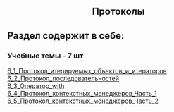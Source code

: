 <h2 style="text-align:center">Протоколы</h2>

## Раздел содержит в себе:

###  Учебные темы - 7 шт


<div>
<a href="https://github.com/kolesnikovvitaliy/pokolenie_python_oop/tree/main/6_Протоколы/6_1_Протокол_итерируемых_объектов_и_итераторов">6_1_Протокол_итерируемых_объектов_и_итераторов</a>  &nbsp; 
</div> 
<div>
<a href="https://github.com/kolesnikovvitaliy/pokolenie_python_oop/tree/main/6_Протоколы/6_2_Протокол_последовательностей">6_2_Протокол_последовательностей</a>  &nbsp; 
</div> 
<div>
<a href="https://github.com/kolesnikovvitaliy/pokolenie_python_oop/tree/main/6_Протоколы/6_3_Оператор_with">6_3_Оператор_with</a>  &nbsp; 
</div> 
<div>
<a href="https://github.com/kolesnikovvitaliy/pokolenie_python_oop/tree/main/6_Протоколы/6_4_Протокол_контекстных_менеджеров_Часть_1">6_4_Протокол_контекстных_менеджеров_Часть_1</a>  &nbsp; 
</div>
<div>
<a href="https://github.com/kolesnikovvitaliy/pokolenie_python_oop/tree/main/6_Протоколы/6_5_Протокол_контекстных_менеджеров_Часть_2">6_5_Протокол_контекстных_менеджеров_Часть_2</a>  &nbsp; 
</div>
